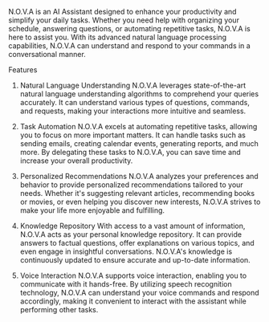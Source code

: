 N.O.V.A is an AI Assistant designed to enhance your productivity and simplify your daily tasks. Whether you need help with organizing your schedule, answering questions, or automating repetitive tasks, N.O.V.A is here to assist you. With its advanced natural language processing capabilities, N.O.V.A can understand and respond to your commands in a conversational manner.

Features
1. Natural Language Understanding
N.O.V.A leverages state-of-the-art natural language understanding algorithms to comprehend your queries accurately. It can understand various types of questions, commands, and requests, making your interactions more intuitive and seamless.

2. Task Automation
N.O.V.A excels at automating repetitive tasks, allowing you to focus on more important matters. It can handle tasks such as sending emails, creating calendar events, generating reports, and much more. By delegating these tasks to N.O.V.A, you can save time and increase your overall productivity.

3. Personalized Recommendations
N.O.V.A analyzes your preferences and behavior to provide personalized recommendations tailored to your needs. Whether it's suggesting relevant articles, recommending books or movies, or even helping you discover new interests, N.O.V.A strives to make your life more enjoyable and fulfilling.

4. Knowledge Repository
With access to a vast amount of information, N.O.V.A acts as your personal knowledge repository. It can provide answers to factual questions, offer explanations on various topics, and even engage in insightful conversations. N.O.V.A's knowledge is continuously updated to ensure accurate and up-to-date information.

5. Voice Interaction
N.O.V.A supports voice interaction, enabling you to communicate with it hands-free. By utilizing speech recognition technology, N.O.V.A can understand your voice commands and respond accordingly, making it convenient to interact with the assistant while performing other tasks.

